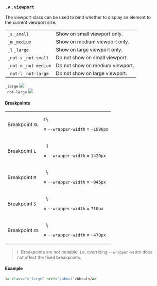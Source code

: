 ### `.v` `.viewport`

The viewport class can be used to bind whether to display an element to the current viewport size.

<div class="synopsis">
    <table class="synopsis-syntax">
        <tr>
            <td><code>_s</code> <code>_small</code></td>
            <td>
                Show on small viewport only.
            </td>
        </tr>
        <tr>
            <td><code>_m</code> <code>_medium</code></td>
            <td>
                Show on medium viewport only.
            </td>
        </tr>
        <tr>
            <td><code>_l</code> <code>_large</code></td>
            <td>
                Show on large viewport only.
            </td>
        </tr>
        <tr>
            <td><code>_not-s</code> <code>_not-small</code></td>
            <td>
                Do not show on small viewport.
            </td>
        </tr>
        <tr>
            <td><code>_not-m</code> <code>_not-medium</code></td>
            <td>
                Do not show on medium viewport.
            </td>
        </tr>
        <tr>
            <td><code>_not-l</code> <code>_not-large</code></td>
            <td>
                Do not show on large viewport.
            </td>
        </tr>
    </table>
    <div class="synopsis-figures">
        <div>
            <code>_large</code>
            <img src="./img/v-viewport_large.svg">
        </div>
        <div>
            <code>_not-large</code>
            <img src="./img/v-viewport_not-large.svg">
        </div>
    </div>
</div>

<h4 id="breakpoints">Breakpoints</h4>

<table>
    <tr>
        <td>Breakpoint <code>XL</code></td>
        <td>
            <p>
                <pre><code>1⅓</code></pre> × <code>--wrapper-width</code> = <code>~1890px</code>
            </p>
        </td>
    </tr>
    <tr>
        <td>Breakpoint <code>L</code></td>
        <td>
            <p>
                <pre><code> 1</code></pre> × <code>--wrapper-width</code> = <code>1420px</code>
            </p>
        </td>
    </tr>
    <tr>
        <td>Breakpoint <code>M</code></td>
        <td>
            <p>
                <pre><code> ⅔</code></pre> × <code>--wrapper-width</code> = <code>~945px</code>
            </p>
        </td>
    </tr>
    <tr>
        <td>Breakpoint <code>S</code></td>
        <td>
            <p>
                <pre><code> ½</code></pre> × <code>--wrapper-width</code> = <code>710px</code>
            </p>
        </td>
    </tr>
    <tr>
        <td>Breakpoint <code>XS</code></td>
        <td>
            <p>
                <pre><code> ⅓</code></pre> × <code>--wrapper-width</code> = <code>~470px</code>
            </p>
        </td>
    </tr>
</table>

> ℹ️ &hairsp; Breakpoints are not mutable, i.e. overriding `--wrapper-width` does not affect the fixed breakpoints.

#### Example

``` html
<a class="v_large" href="/about">About</a>
```